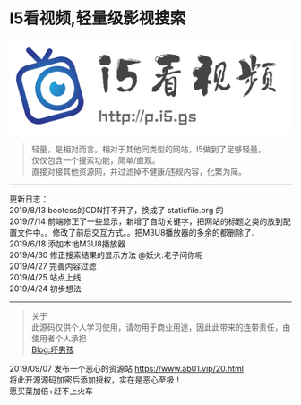 # I5看视频,轻量级影视搜索    
![](./static/logo.png)


>轻量，是相对而言。相对于其他同类型的网站，I5做到了足够轻量。  
仅仅包含一个搜索功能，简单/直观。  
直接对接其他资源网，并过滤掉不健康/违规内容，化繁为简。  

--------
更新日志：  
2019/8/13 bootcss的CDN打不开了，换成了 staticfile.org 的  
2019/7/14 前端修正了一些显示，新增了自动关键字，把网站的标题之类的放到配置文件中。。修改了前后交互方式。。把M3U8播放器的多余的都删除了.  
2019/6/18 添加本地M3U8播放器  
2019/4/30 修正搜索结果的显示方法 @妖火:老子问你呢  
2019/4/27 完善内容过滤  
2019/4/25 站点上线  
2019/4/24 初步想法  

-------------------
>关于  
此源码仅供个人学习使用，请勿用于商业用途，因此此带来的连带责任，由使用者个人承担  
[Blog:坏男孩](http://huai.pub)

2019/09/07
发布一个恶心的资源站  https://www.ab01.vip/20.html  
将此开源源码加密后添加授权，实在是恶心至极！  
愿买菜加倍+赶不上火车
